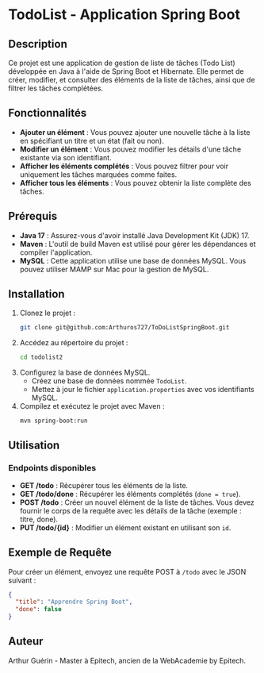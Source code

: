 # TodoList - Application Spring Boot

## Description
Ce projet est une application de gestion de liste de tâches (Todo List) développée en Java à l'aide de Spring Boot et Hibernate. Elle permet de créer, modifier, et consulter des éléments de la liste de tâches, ainsi que de filtrer les tâches complétées.

## Fonctionnalités
- **Ajouter un élément** : Vous pouvez ajouter une nouvelle tâche à la liste en spécifiant un titre et un état (fait ou non).
- **Modifier un élément** : Vous pouvez modifier les détails d'une tâche existante via son identifiant.
- **Afficher les éléments complétés** : Vous pouvez filtrer pour voir uniquement les tâches marquées comme faites.
- **Afficher tous les éléments** : Vous pouvez obtenir la liste complète des tâches.

## Prérequis
- **Java 17** : Assurez-vous d'avoir installé Java Development Kit (JDK) 17.
- **Maven** : L'outil de build Maven est utilisé pour gérer les dépendances et compiler l'application.
- **MySQL** : Cette application utilise une base de données MySQL. Vous pouvez utiliser MAMP sur Mac pour la gestion de MySQL.

## Installation
1. Clonez le projet :
   ```bash
   git clone git@github.com:Arthuros727/ToDoListSpringBoot.git
   ```
2. Accédez au répertoire du projet :
   ```bash
   cd todolist2
   ```
3. Configurez la base de données MySQL.
   - Créez une base de données nommée `TodoList`.
   - Mettez à jour le fichier `application.properties` avec vos identifiants MySQL.
4. Compilez et exécutez le projet avec Maven :
   ```bash
   mvn spring-boot:run
   ```

## Utilisation
### Endpoints disponibles
- **GET /todo** : Récupérer tous les éléments de la liste.
- **GET /todo/done** : Récupérer les éléments complétés (`done = true`).
- **POST /todo** : Créer un nouvel élément de la liste de tâches. Vous devez fournir le corps de la requête avec les détails de la tâche (exemple : titre, done).
- **PUT /todo/{id}** : Modifier un élément existant en utilisant son `id`.

## Exemple de Requête
Pour créer un élément, envoyez une requête POST à `/todo` avec le JSON suivant :
```json
{
  "title": "Apprendre Spring Boot",
  "done": false
}
```


## Auteur
Arthur Guérin - Master à Epitech, ancien de la WebAcademie by Epitech.

